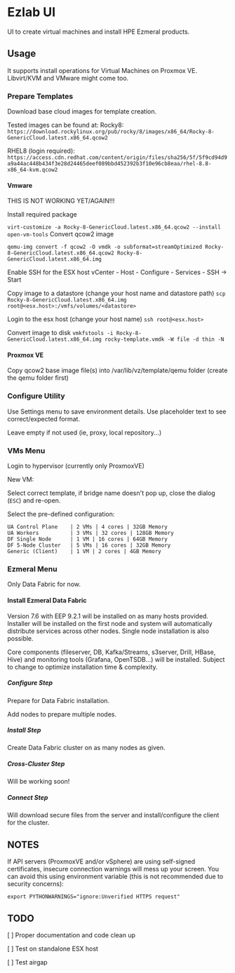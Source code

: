 # Ezlab UI

UI to create virtual machines and install HPE Ezmeral products.

## Usage

It supports install operations for Virtual Machines on Proxmox VE.
Libvirt/KVM and VMware might come too.

### Prepare Templates

Download base cloud images for template creation.

Tested images can be found at:
Rocky8:
`https://download.rockylinux.org/pub/rocky/8/images/x86_64/Rocky-8-GenericCloud.latest.x86_64.qcow2`

RHEL8 (login required):
`https://access.cdn.redhat.com/content/origin/files/sha256/5f/5f9cd94d9a9a44ac448b434f3e28d24465deef089bbd452392b3f10e96cb8eaa/rhel-8.8-x86_64-kvm.qcow2`

#### Vmware

THIS IS NOT WORKING YET/AGAIN!!!

Install required package

`virt-customize -a Rocky-8-GenericCloud.latest.x86_64.qcow2 --install open-vm-tools`
Convert qcow2 image

`qemu-img convert -f qcow2 -O vmdk -o subformat=streamOptimized Rocky-8-GenericCloud.latest.x86_64.qcow2 Rocky-8-GenericCloud.latest.x86_64.img`

Enable SSH for the ESX host
vCenter - Host - Configure - Services - SSH -> Start

Copy image to a datastore (change your host name and datastore path)
`scp Rocky-8-GenericCloud.latest.x86_64.img root@<esx.host>:/vmfs/volumes/<datastore>`

Login to the esx host (change your host name)
`ssh root@<esx.host>`

Convert image to disk
`vmkfstools -i Rocky-8-GenericCloud.latest.x86_64.img rocky-template.vmdk -W file -d thin -N`

#### Proxmox VE

Copy qcow2 base image file(s) into /var/lib/vz/template/qemu folder (create the qemu folder first)

### Configure Utility

Use Settings menu to save environment details. Use placeholder text to see correct/expected format.

Leave empty if not used (ie, proxy, local repository...)

### VMs Menu

Login to hypervisor (currently only ProxmoxVE)

New VM:

Select correct template, if bridge name doesn't pop up, close the dialog (`ESC`) and re-open.

Select the pre-defined configuration:

    UA Control Plane    | 2 VMs | 4 cores | 32GB Memory
    UA Workers          | 3 VMs | 32 cores | 128GB Memory
    DF Single Node      | 1 VM | 16 cores | 64GB Memory
    DF 5-Node Cluster   | 5 VMs | 16 cores | 32GB Memory
    Generic (Client)    | 1 VM | 2 cores | 4GB Memory

### Ezmeral Menu

Only Data Fabric for now. 

#### Install Ezmeral Data Fabric

Version 7.6 with EEP 9.2.1 will be installed on as many hosts provided. Installer will be installed on the first node and system will automatically distribute services across other nodes. Single node installation is also possible. 

Core components (fileserver, DB, Kafka/Streams, s3server, Drill, HBase, Hive) and monitoring tools (Grafana, OpenTSDB...) will be installed. Subject to change to optimize installation time & complexity.

##### Configure Step

Prepare for Data Fabric installation.

Add nodes to prepare multiple nodes.

##### Install Step

Create Data Fabric cluster on as many nodes as given.

##### Cross-Cluster Step

Will be working soon!

##### Connect Step

Will download secure files from the server and install/configure the client for the cluster.

## NOTES

If API servers (ProxmoxVE and/or vSphere) are using self-signed certificates, insecure connection warnings will mess up your screen. You can avoid this using environment variable (this is not recommended due to security concerns):

`export PYTHONWARNINGS="ignore:Unverified HTTPS request"`

## TODO

[ ] Proper documentation and code clean up

[ ] Test on standalone ESX host

[ ] Test airgap
